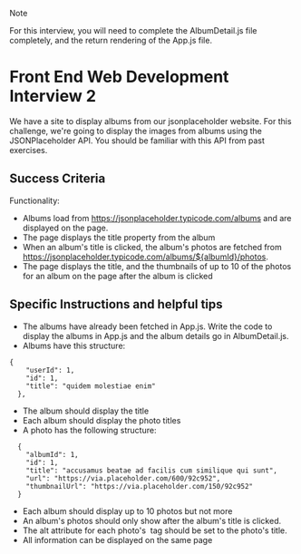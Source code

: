 >[!NOTE]
>For this interview, you will need to complete the AlbumDetail.js file completely, and the return rendering of the App.js file.


# Front End Web Development Interview 2

We have a site to display albums from our jsonplaceholder website.
For this challenge, we're going to display the images from albums using the JSONPlaceholder API. You should be familiar with this API from past exercises.


## Success Criteria

Functionality:

- Albums load from https://jsonplaceholder.typicode.com/albums and are displayed on the page.
- The page displays the title property from the album
- When an album's title is clicked, the album's photos are fetched from https://jsonplaceholder.typicode.com/albums/${albumId}/photos.
- The page displays the title, and the thumbnails of up to 10 of the photos for an album on the page after the album is clicked


## Specific Instructions and helpful tips

- The albums have already been fetched in App.js. Write the code to display the albums in App.js and the album details go in AlbumDetail.js.
- Albums have this structure:
```
{
    "userId": 1,
    "id": 1,
    "title": "quidem molestiae enim"
  },
```
- The album should display the title
- Each album should display the photo titles
- A photo has the following structure:
```
  {
    "albumId": 1,
    "id": 1,
    "title": "accusamus beatae ad facilis cum similique qui sunt",
    "url": "https://via.placeholder.com/600/92c952",
    "thumbnailUrl": "https://via.placeholder.com/150/92c952"
  }
  ```
- Each album should display up to 10 photos but not more
- An album's photos should only show after the album's title is clicked.
- The alt attribute for each photo's <img> tag should be set to the photo's title.
- All information can be displayed on the same page
